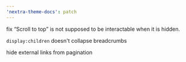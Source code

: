 ```yaml
---
'nextra-theme-docs': patch
---
```


fix “Scroll to top” is not supposed to be interactable when it is hidden.

`display:children` doesn't collapse breadcrumbs

hide external links from pagination
